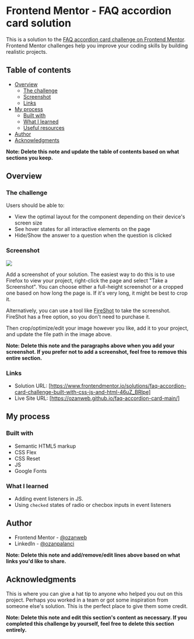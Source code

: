 # Frontend Mentor - FAQ accordion card solution

This is a solution to the [FAQ accordion card challenge on Frontend Mentor](https://www.frontendmentor.io/challenges/faq-accordion-card-XlyjD0Oam). Frontend Mentor challenges help you improve your coding skills by building realistic projects. 

## Table of contents

- [Overview](#overview)
  - [The challenge](#the-challenge)
  - [Screenshot](#screenshot)
  - [Links](#links)
- [My process](#my-process)
  - [Built with](#built-with)
  - [What I learned](#what-i-learned)
  - [Useful resources](#useful-resources)
- [Author](#author)
- [Acknowledgments](#acknowledgments)

**Note: Delete this note and update the table of contents based on what sections you keep.**

## Overview

### The challenge

Users should be able to:

- View the optimal layout for the component depending on their device's screen size
- See hover states for all interactive elements on the page
- Hide/Show the answer to a question when the question is clicked

### Screenshot

![](./screenshot.jpg)

Add a screenshot of your solution. The easiest way to do this is to use Firefox to view your project, right-click the page and select "Take a Screenshot". You can choose either a full-height screenshot or a cropped one based on how long the page is. If it's very long, it might be best to crop it.

Alternatively, you can use a tool like [FireShot](https://getfireshot.com/) to take the screenshot. FireShot has a free option, so you don't need to purchase it. 

Then crop/optimize/edit your image however you like, add it to your project, and update the file path in the image above.

**Note: Delete this note and the paragraphs above when you add your screenshot. If you prefer not to add a screenshot, feel free to remove this entire section.**

### Links

- Solution URL: [https://www.frontendmentor.io/solutions/faq-accordion-card-challenge-built-with-css-js-and-html-46uZ_BRlpe]
- Live Site URL: [https://ozanweb.github.io/faq-accordion-card-main/]

## My process

### Built with

- Semantic HTML5 markup
- CSS Flex
- CSS Reset
- JS
- Google Fonts

### What I learned

- Adding event listeners in JS.
- Using `checked` states of radio or checbox inputs in event listeners

## Author


- Frontend Mentor - [@ozanweb](https://www.frontendmentor.io/profile/ozanweb)
- LinkedIn - [@ozanpalanci](https://www.linkedin.com/in/ozanpalanci/)

**Note: Delete this note and add/remove/edit lines above based on what links you'd like to share.**

## Acknowledgments

This is where you can give a hat tip to anyone who helped you out on this project. Perhaps you worked in a team or got some inspiration from someone else's solution. This is the perfect place to give them some credit.

**Note: Delete this note and edit this section's content as necessary. If you completed this challenge by yourself, feel free to delete this section entirely.**
